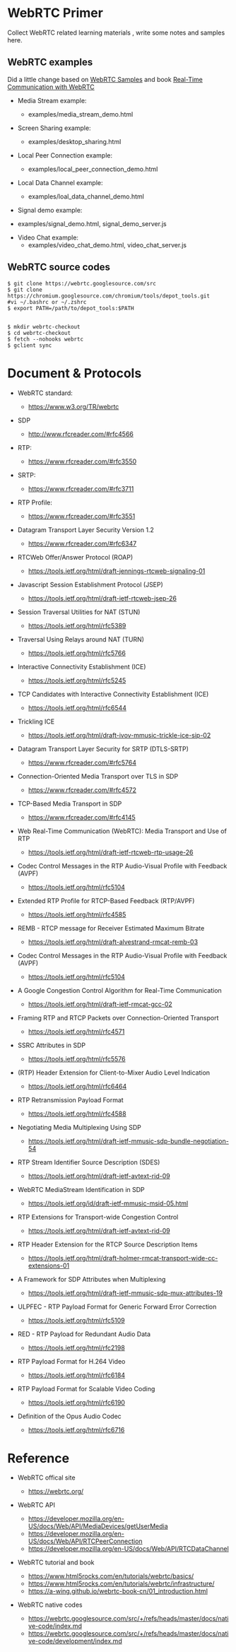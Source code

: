 # WebRTC Primer

Collect WebRTC related learning materials , write some notes and samples here.

## WebRTC examples
Did a little change based on [WebRTC Samples](https://github.com/webrtc/samples) and book [Real-Time Communication with WebRTC](https://github.com/spromano/WebRTC_Book)


* Media Stream example:
  - examples/media_stream_demo.html

* Screen Sharing example:
  - examples/desktop_sharing.html

* Local Peer Connection example:
  - examples/local_peer_connection_demo.html

* Local Data Channel example:
  - examples/loal_data_channel_demo.html 
  
*  Signal demo example:
  - examples/signal_demo.html, signal_demo_server.js
  
* Video Chat example:
  - examples/video_chat_demo.html, video_chat_server.js       

## WebRTC source codes


```
$ git clone https://webrtc.googlesource.com/src
$ git clone https://chromium.googlesource.com/chromium/tools/depot_tools.git
#vi ~/.bashrc or ~/.zshrc
$ export PATH=/path/to/depot_tools:$PATH


$ mkdir webrtc-checkout
$ cd webrtc-checkout
$ fetch --nohooks webrtc
$ gclient sync

```

# Document & Protocols

* WebRTC standard: 
  - https://www.w3.org/TR/webrtc

* SDP
  - http://www.rfcreader.com/#rfc4566

* RTP: 
  - https://www.rfcreader.com/#rfc3550

* SRTP: 
  - https://www.rfcreader.com/#rfc3711

* RTP Profile: 
  - https://www.rfcreader.com/#rfc3551

* Datagram Transport Layer Security Version 1.2
  - https://www.rfcreader.com/#rfc6347

* RTCWeb Offer/Answer Protocol (ROAP)
  - https://tools.ietf.org/html/draft-jennings-rtcweb-signaling-01

* Javascript Session Establishment Protocol (JSEP)
  - https://tools.ietf.org/html/draft-ietf-rtcweb-jsep-26

* Session Traversal Utilities for NAT (STUN)
  - https://tools.ietf.org/html/rfc5389


* Traversal Using Relays around NAT (TURN)
  - https://tools.ietf.org/html/rfc5766

* Interactive Connectivity Establishment (ICE)
  - https://tools.ietf.org/html/rfc5245

  
* TCP Candidates with Interactive Connectivity Establishment (ICE)
  - https://tools.ietf.org/html/rfc6544

* Trickling ICE
  - https://tools.ietf.org/html/draft-ivov-mmusic-trickle-ice-sip-02

* Datagram Transport Layer Security for SRTP (DTLS-SRTP) 
  - https://www.rfcreader.com/#rfc5764

* Connection-Oriented Media Transport over TLS in SDP
  - https://www.rfcreader.com/#rfc4572  

* TCP-Based Media Transport in SDP
  - https://www.rfcreader.com/#rfc4145

* Web Real-Time Communication (WebRTC): Media Transport and Use of RTP
  - https://tools.ietf.org/html/draft-ietf-rtcweb-rtp-usage-26


* Codec Control Messages in the RTP Audio-Visual Profile with Feedback (AVPF)
  - https://tools.ietf.org/html/rfc5104

* Extended RTP Profile for RTCP-Based Feedback (RTP/AVPF)
  - https://tools.ietf.org/html/rfc4585


* REMB - RTCP message for Receiver Estimated Maximum Bitrate
  - https://tools.ietf.org/html/draft-alvestrand-rmcat-remb-03

* Codec Control Messages in the RTP Audio-Visual Profile with Feedback (AVPF)
  - https://tools.ietf.org/html/rfc5104

* A Google Congestion Control Algorithm for Real-Time Communication
  - https://tools.ietf.org/html/draft-ietf-rmcat-gcc-02

* Framing RTP and RTCP Packets over Connection-Oriented Transport
  - https://tools.ietf.org/html/rfc4571

* SSRC Attributes in SDP
  - https://tools.ietf.org/html/rfc5576


* (RTP) Header Extension for Client-to-Mixer Audio Level Indication
  - https://tools.ietf.org/html/rfc6464

* RTP Retransmission Payload Format
  - https://tools.ietf.org/html/rfc4588

* Negotiating Media Multiplexing Using SDP
  - https://tools.ietf.org/html/draft-ietf-mmusic-sdp-bundle-negotiation-54

* RTP Stream Identifier Source Description (SDES)
  - https://tools.ietf.org/html/draft-ietf-avtext-rid-09

* WebRTC MediaStream Identification in SDP
  - https://tools.ietf.org/id/draft-ietf-mmusic-msid-05.html

* RTP Extensions for Transport-wide Congestion Control
  - https://tools.ietf.org/html/draft-ietf-avtext-rid-09

* RTP Header Extension for the RTCP Source Description Items
  - https://tools.ietf.org/html/draft-holmer-rmcat-transport-wide-cc-extensions-01

* A Framework for SDP Attributes when Multiplexing
  - https://tools.ietf.org/html/draft-ietf-mmusic-sdp-mux-attributes-19

* ULPFEC - RTP Payload Format for Generic Forward Error Correction
  - https://tools.ietf.org/html/rfc5109

* RED - RTP Payload for Redundant Audio Data
  - https://tools.ietf.org/html/rfc2198

* RTP Payload Format for H.264 Video
  - https://tools.ietf.org/html/rfc6184

* RTP Payload Format for Scalable Video Coding  
  - https://tools.ietf.org/html/rfc6190

* Definition of the Opus Audio Codec
  - https://tools.ietf.org/html/rfc6716

# Reference

* WebRTC offical site
  - https://webrtc.org/
  
* WebRTC API
  - https://developer.mozilla.org/en-US/docs/Web/API/MediaDevices/getUserMedia
  - https://developer.mozilla.org/en-US/docs/Web/API/RTCPeerConnection
  - https://developer.mozilla.org/en-US/docs/Web/API/RTCDataChannel
  
* WebRTC tutorial and book
  - https://www.html5rocks.com/en/tutorials/webrtc/basics/
  - https://www.html5rocks.com/en/tutorials/webrtc/infrastructure/
  - https://a-wing.github.io/webrtc-book-cn/01_introduction.html
  
* WebRTC native codes 
  - https://webrtc.googlesource.com/src/+/refs/heads/master/docs/native-code/index.md
  - https://webrtc.googlesource.com/src/+/refs/heads/master/docs/native-code/development/index.md
